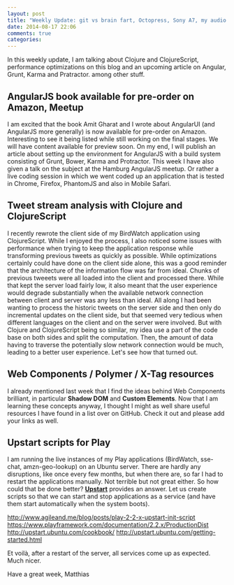 ```yaml
---
layout: post
title: "Weekly Update: git vs brain fart, Octopress, Sony A7, my audio setup"
date: 2014-08-17 22:06
comments: true
categories: 
---
```

In this weekly update, I am talking about Clojure and ClojureScript, performance optimizations on this blog and an upcoming article on Angular, Grunt, Karma and Pratractor. among other stuff.

<!-- more -->

## AngularJS book available for pre-order on Amazon, Meetup
I am excited that the book Amit Gharat and I wrote about AngularUI (and AngularJS more generally) is now available for pre-order on Amazon. Interesting to see it being listed while still working on the final stages. We will have content available for preview soon. On my end, I will publish an article about setting up the environment for AngularJS with a build system consisting of Grunt, Bower, Karma and Protractor. This week I have also given a talk on the subject at the Hamburg AngularJS meetup. Or rather a live coding session in which we went coded up an application that is tested in Chrome, Firefox, PhantomJS and also in Mobile Safari.

## Tweet stream analysis with Clojure and ClojureScript
I recently rewrote the client side of my BirdWatch application using ClojureScript. While I enjoyed the process, I also noticed some issues with performance when trying to keep the application response while transforming previous tweets as quickly as possible. While optimizations certainly could have done on the client side alone, this was a good reminder that the architecture of the information flow was far from ideal. Chunks of previous tweeets were all loaded into the client and processed there. While that kept the server load fairly low, it also meant that the user experience would degrade substantially when the available network connection between client and server was any less than ideal. All along I had been wanting to process the historic tweets on the server side and then only do incremental updates on the client side, but that seemed very tedious when different languages on the client and on the server were involved. But with Clojure and ClojureScript being so similar, my idea use a part of the code base on both sides and split the computation. Then, the amount of data having to traverse the potentially slow network connection would be much, leading to a better user experience. Let's see how that turned out.

## Web Components / Polymer / X-Tag resources
I already mentioned last week that I find the ideas behind Web Components brilliant, in particular **Shadow DOM** and **Custom Elements**. Now that I am learning these concepts anyway, I thought I might as well share useful resources I have found in a list over on GitHub. Check it out and please add your links as well.

## Upstart scripts for Play 
I am running the live instances of my Play applications (BirdWatch, sse-chat, amzn-geo-lookup) on an Ubuntu server. There are hardly any disruptions, like once every few months, but when there are, so far I had to restart the applications manually. Not terrible but not great either. So how could that be done better? **[Upstart](http://upstart.ubuntu.com)** provides an answer. Let us create scripts so that we can start and stop applications as a service (and have them start automatically when the system boots).

http://www.agileand.me/blog/posts/play-2-2-x-upstart-init-script
https://www.playframework.com/documentation/2.2.x/ProductionDist
http://upstart.ubuntu.com/cookbook/
http://upstart.ubuntu.com/getting-started.html

Et voilà, after a restart of the server, all services come up as expected. Much nicer.


Have a great week,
Matthias